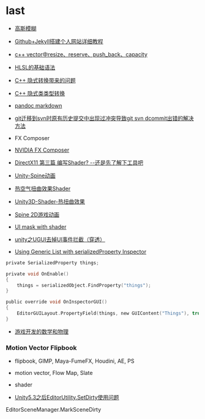 
# last

- [高斯模糊](https://www.cnblogs.com/invisible2/p/9177018.html)
- [Github+Jekyll搭建个人网站详细教程](https://www.jianshu.com/p/9f71e260925d)

- [c++ vector中resize、reserve、push_back、capacity](https://blog.csdn.net/cyteven/article/details/10337599)
- [HLSL的基础语法](https://blog.csdn.net/ddupd/article/details/41705953)
- [C++ 隐式转换带来的问题](http://www.51testing.com/html/15/n-824015.html)
- [C++ 隐式类类型转换](https://www.cnblogs.com/QG-whz/p/4472566.html)
- [pandoc markdown](https://daringfireball.net/projects/markdown/)
- [git迁移到svn时原有历史提交中出现过冲突导致git svn dcommit出错的解决方法](https://www.cnblogs.com/lzhskywalker/archive/2012/06/11/2544791.html)

- FX Composer
- [NVIDIA FX Composer](https://blog.csdn.net/chenjinxian_3d/article/details/51792423)
- [DirectX11 第三篇 编写Shader? --还是先了解下工具吧](https://blog.csdn.net/xueyedie1234/article/details/51354458/)
- [Unity-Spine动画](https://www.jianshu.com/p/588398464331)
- [热空气扭曲效果Shader](https://www.cnblogs.com/wonderKK/p/4644813.html)
- [Unity3D-Shader-热扭曲效果](https://www.cnblogs.com/lijiajia/p/6861516.html)
- [Spine 2D游戏动画](http://zh.esotericsoftware.com)

- [UI mask with shader](https://answers.unity.com/questions/980924/ui-mask-with-shader.html)
- [unity之UGUI去掉UI事件拦截（穿透）](https://blog.csdn.net/xufeng0991/article/details/65982019)
- [Using Generic List with serializedProperty Inspector](https://answers.unity.com/questions/682932/using-generic-list-with-serializedproperty-inspect.html)

```c
private SerializedProperty things;

private void OnEnable()
{
	things = serializedObject.FindProperty("things");
}

public override void OnInspectorGUI()
{ 
	EditorGUILayout.PropertyField(things, new GUIContent("Things"), true);
}

```

- [游戏开发的数学和物理](https://github.com/AlloVince/physics_mathematics_skills_for_game_development)

### Motion Vector Flipbook

- flipbook, GIMP,  Maya-FumeFX, Houdini, AE, PS
- motion vector, Flow Map, Slate
- shader

- [Unity5.3之后EditorUtility.SetDirty使用问题](http://aclegend.org/weblog/2018/03/06/unity53editorutilitysetdirty/)

EditorSceneManager.MarkSceneDirty
